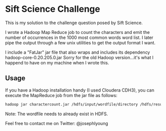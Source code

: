 # Sift Science Challenge

This is my solution to the challenge question posed by Sift Science.

I wrote a Hadoop Map Reduce job to count the characters and emit the number of occurrences in the 1000 most common words word list.
I later pipe the output through a few unix utilities to get the output format I want.

I include a "FatJar" jar file that also wraps and includes its dependency hadoop-core-0.20.205.0.jar
Sorry for the old Hadoop version...it's what I happend to have on my machine when I wrote this.

## Usage
If you have a Hadoop installation handy (I used Cloudera CDH3), you can execute the MapReduce job from the jar file as follows:

```bash
hadoop jar charactercount.jar /hdfs/input/wordfile/directory /hdfs/results/output/directory
```

Note: The wordfile needs to already exist in HDFS.

Feel free to contact me on Twitter: @josephlyoung
